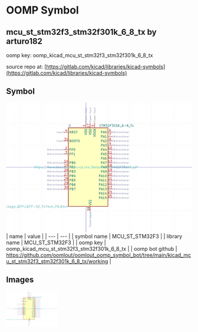 # OOMP Symbol  
## mcu_st_stm32f3_stm32f301k_6_8_tx  by arturo182  
  
oomp key: oomp_kicad_mcu_st_stm32f3_stm32f301k_6_8_tx  
  
source repo at: [https://gitlab.com/kicad/libraries/kicad-symbols](https://gitlab.com/kicad/libraries/kicad-symbols)  
## Symbol  
  
[![working.png](working_600.png)](working.png)  
| name | value | 
| --- | --- | 
| symbol name | MCU_ST_STM32F3 | 
| library name | MCU_ST_STM32F3 | 
| oomp key | oomp_kicad_mcu_st_stm32f3_stm32f301k_6_8_tx | 
| oomp bot github | https://github.com/oomlout/oomlout_oomp_symbol_bot/tree/main/kicad_mcu_st_stm32f3_stm32f301k_6_8_tx/working | 
## Images  
  
[![working.png](working_140.png)](working.png)  
